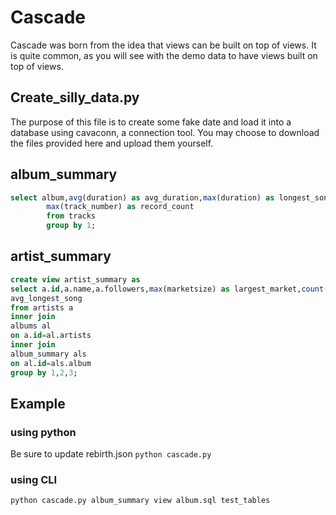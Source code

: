 # Cascade

Cascade was born from the idea that views can be built on top of views. It is quite common, as you will see with the demo data to have views built on top of views. 

## Create_silly_data.py
The purpose of this file is to create some fake date and load it into a database using cavaconn, a connection tool. You may choose to
download the files provided here and upload them yourself.

## album_summary
```sql
select album,avg(duration) as avg_duration,max(duration) as longest_song,sum(case when explicit is False then 0 else 1 end),
        max(track_number) as record_count
        from tracks
        group by 1;
```

## artist_summary
```sql
create view artist_summary as
select a.id,a.name,a.followers,max(marketsize) as largest_market,count(distinct al.id) as albums,avg(longest_song) as
avg_longest_song
from artists a
inner join
albums al
on a.id=al.artists
inner join
album_summary als
on al.id=als.album
group by 1,2,3;
```

##  Example

### using python
Be sure to update rebirth.json
` python cascade.py `

### using CLI

``` python cascade.py album_summary view album.sql test_tables ```

